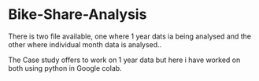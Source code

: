 # Bike-Share-Analysis


There is two file available, one where 1 year dats ia being analysed and the other where individual month data is analysed.. 


The Case study offers to work on 1 year data but here i have worked on both using python in Google colab.
